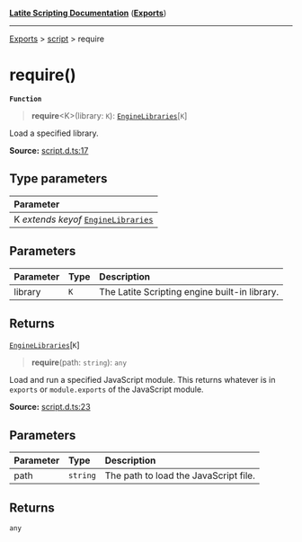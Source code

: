 [**Latite Scripting Documentation**](../../README.md) ([**Exports**](../../exports.md))

---

[Exports](../../exports.md) > [script](../index.md) > require

# require()

**`Function`**

> **require**\<K\>(library: `K`): [`EngineLibraries`](../interfaces/interface.EngineLibraries.md)[`K`]

Load a specified library.

**Source:** [script.d.ts:17](https://github.com/LatiteScripting/latitescripting.github.io/blob/303196e/definitions/script.d.ts#L17)

## Type parameters

| Parameter                                                                           |
| :---------------------------------------------------------------------------------- |
| K _extends_ _keyof_ [`EngineLibraries`](../interfaces/interface.EngineLibraries.md) |

## Parameters

| Parameter | Type | Description                                   |
| :-------- | :--- | :-------------------------------------------- |
| library   | `K`  | The Latite Scripting engine built-in library. |

## Returns

[`EngineLibraries`](../interfaces/interface.EngineLibraries.md)[`K`]

> **require**(path: `string`): `any`

Load and run a specified JavaScript module. This returns whatever is in `exports` or `module.exports` of the JavaScript module.

**Source:** [script.d.ts:23](https://github.com/LatiteScripting/latitescripting.github.io/blob/303196e/definitions/script.d.ts#L23)

## Parameters

| Parameter | Type     | Description                           |
| :-------- | :------- | :------------------------------------ |
| path      | `string` | The path to load the JavaScript file. |

## Returns

`any`
